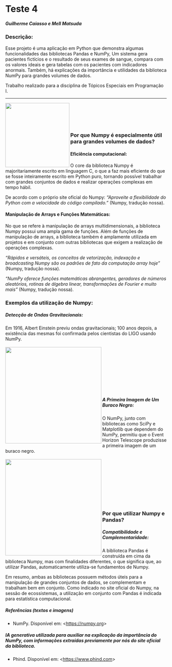 # Teste 4
##### Guilherme Caiasso e Mell Matsuda
### Descrição:
Esse projeto é uma aplicação em Python que demonstra algumas funcionalidades das bibliotecas Pandas e NumPy, Um sistema gera pacientes fictícios e o resultado de seus exames de sangue, compara com os valores ideais e gera tabelas com os pacientes com indicadores anormais. Também, há explicações da importância e utilidades da biblioteca NumPy para grandes volumes de dados.

Trabalho realizado para a disciplina de Tópicos Especiais em Programação I.

---
<img src="https://numpy.org/images/numpy-image.jpg" width="200" align="left">
<br><br><br><br>

### Por que Numpy é especialmente útil para grandes volumes de dados? 
#### Eficiência computacional: 
O core da biblioteca Numpy é majoritariamente escrito em linguagem C, o que a faz mais eficiente do que se fosse inteiramente escrito em Python puro, tornando possível trabalhar com grandes conjuntos de dados e realizar operações complexas em tempo hábil. 

De acordo com o próprio site oficial do Numpy: _“Aproveite a flexibilidade do Python com a velocidade do código compilado.”_ (Numpy, tradução nossa).
#### Manipulação de Arrays e Funções Matemáticas: 
No que se refere à manipulação de arrays multidimensionais, a biblioteca Numpy possui uma ampla gama de funções. Além de funções de manipulação de arrays, a biblioteca também é amplamente utilizada em projetos e em conjunto com outras bibliotecas que exigem a realização de operações complexas. 

_“Rápidos e versáteis, os conceitos de vetorização, indexação e broadcasting Numpy são os padrões de fato da computação array hoje”_ (Numpy, tradução nossa).

_“NumPy oferece funções matemáticas abrangentes, geradores de números aleatórios, rotinas de álgebra linear, transformações de Fourier e muito mais”_ (Numpy, tradução nossa).
### Exemplos da utilização de Numpy:
##### Detecção de Ondas Gravitacionais:
Em 1916, Albert Einstein previu ondas gravitacionais; 100 anos depois, a existência das mesmas foi confirmada pelos cientistas do LIGO usando NumPy.
<br><br>
<img src="https://numpy.org/images/content_images/case_studies/gravitional.png" width="300" align="left">
<br><br><br><br><br><br><br><br>
##### A Primeira Imagem de Um Buraco Negro:
O NumPy, junto com bibliotecas como SciPy e Matplotlib que dependem do NumPy, permitiu que o Event Horizon Telescope produzisse a primeira imagem de um buraco negro.
<br><br>
<img src="https://numpy.org/images/content_images/case_studies/blackhole.png" width="300" align="left">
<br><br><br><br><br><br><br><br>

### Por que utilizar Numpy e Pandas?
##### Compatibilidade e Complementaridade:
A biblioteca Pandas é construída em cima da biblioteca Numpy, mas com finalidades diferentes, o que significa que, ao utilizar Pandas, automaticamente utiliza-se fundamentos de Numpy. 

Em resumo, ambas as bibliotecas possuem métodos úteis para a manipulação de grandes conjuntos de dados, se complementam e trabalham bem em conjunto. Como indicado no site oficial do Numpy, na sessão de ecossistemas, a utilização em conjunto com Pandas é indicada para estatística computacional.

##### Referências (textos e imagens)
- NumPy. Disponível em: <<https://numpy.org>>
##### IA generativa utilizada para auxiliar na explicação da importância do NumPy, com informações extraídas previamente por nós do site oficial da biblioteca.
- Phind. Disponível em: <<https://www.phind.com>>
